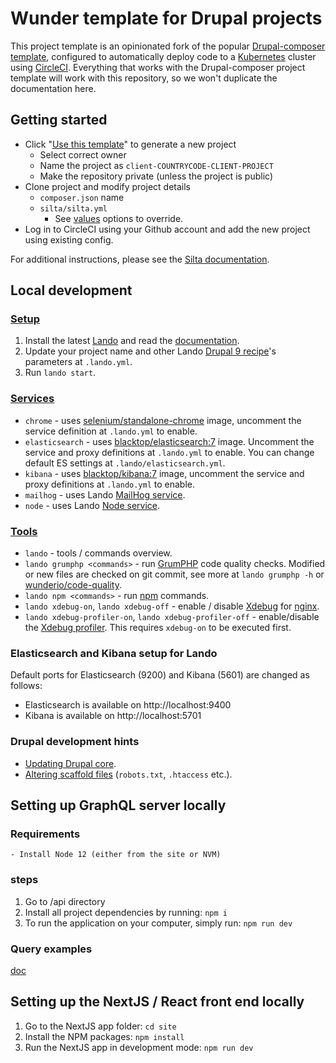 # Wunder template for Drupal projects

This project template is an opinionated fork of the popular [Drupal-composer template](https://github.com/drupal-composer/drupal-project), configured to automatically deploy code to a [Kubernetes](https://kubernetes.io/) cluster using [CircleCI](https://circleci.com/). Everything that works with the Drupal-composer project template will work with this repository, so we won't duplicate the documentation here.

## Getting started

- Click "[Use this template](https://github.com/wunderio/drupal-project/generate)" to generate a new project
    - Select correct owner
    - Name the project as `client-COUNTRYCODE-CLIENT-PROJECT`
    - Make the repository private (unless the project is public)
- Clone project and modify project details
    - `composer.json` name
    - `silta/silta.yml`
        - See [values](https://github.com/wunderio/charts/blob/master/drupal/values.yaml) options to override.
- Log in to CircleCI using your Github account and add the new project using existing config.

For additional instructions, please see the [Silta documentation](https://github.com/wunderio/silta).

## Local development

### [Setup](https://docs.lando.dev/basics/installation.html)

1. Install the latest [Lando](https://github.com/lando/lando/releases) and read the [documentation](https://docs.lando.dev/).
2. Update your project name and other Lando [Drupal 9 recipe](https://docs.lando.dev/config/drupal9.html)'s parameters at `.lando.yml`.
3. Run `lando start`.

### [Services](https://docs.lando.dev/config/services.html)

- `chrome` - uses [selenium/standalone-chrome](https://hub.docker.com/r/selenium/standalone-chrome/) image, uncomment the service definition at `.lando.yml` to enable.
- `elasticsearch` - uses [blacktop/elasticsearch:7](https://github.com/blacktop/docker-elasticsearch-alpine) image. Uncomment the service and proxy definitions at `.lando.yml` to enable. You can change default ES settings at `.lando/elasticsearch.yml`.
- `kibana`  - uses [blacktop/kibana:7](https://github.com/blacktop/docker-kibana-alpine) image, uncomment the service and proxy definitions at `.lando.yml` to enable.
- `mailhog` - uses Lando [MailHog service](https://docs.lando.dev/config/mailhog.html).
- `node` - uses Lando [Node service](https://docs.lando.dev/config/node.html).

### [Tools](https://docs.lando.dev/config/tooling.html)

- `lando` - tools / commands overview.
- `lando grumphp <commands>` - run [GrumPHP](https://github.com/phpro/grumphp) code quality checks. Modified or new files are checked on git commit, see more at `lando grumphp -h` or [wunderio/code-quality](https://github.com/wunderio/code-quality).
- `lando npm <commands>` - run [npm](https://www.npmjs.com/) commands.
- `lando xdebug-on`, `lando xdebug-off` - enable / disable [Xdebug](https://xdebug.org/) for [nginx](https://nginx.org/en/).
- `lando xdebug-profiler-on`, `lando xdebug-profiler-off` - enable/disable the [Xdebug profiler](https://xdebug.org/docs/profiler). This requires `xdebug-on` to be executed first.

### Elasticsearch and Kibana setup for Lando
Default ports for Elasticsearch (9200) and Kibana (5601) are changed as follows:
- Elasticsearch is available on http://localhost:9400
- Kibana is available on http://localhost:5701

### Drupal development hints

- [Updating Drupal core](https://www.drupal.org/docs/8/update/update-core-via-composer).
- [Altering scaffold files](https://www.drupal.org/docs/develop/using-composer/using-drupals-composer-scaffold#toc_4) (`robots.txt`, `.htaccess` etc.).

## Setting up GraphQL server locally

### Requirements
    - Install Node 12 (either from the site or NVM)

### steps

1. Go to /api directory
2. Install all project dependencies by running:
`npm i`
3. To run the application on your computer, simply run:
`npm run dev`

### Query examples

[doc](https://docs.google.com/document/d/15fClrlKNWVwYhh10e00EG1VxjHwJOyjK922R1w-9_sI/edit#) 

## Setting up the NextJS / React front end locally

1. Go to the NextJS app folder: `cd site`
2. Install the NPM packages: `npm install`
3. Run the NextJS app in development mode: `npm run dev`
